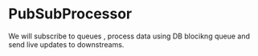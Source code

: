 # PubSubProcessor
We will subscribe to queues , process data using DB blocikng queue and send live updates to downstreams. 
